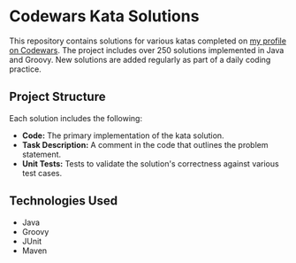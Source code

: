 # Codewars Kata Solutions

This repository contains solutions for various katas completed on [my profile on Codewars](https://www.codewars.com/users/czarecoo). The project includes over 250 solutions implemented in Java and Groovy. New solutions are added regularly as part of a daily coding practice.

## Project Structure

Each solution includes the following:

- **Code:** The primary implementation of the kata solution.
- **Task Description:** A comment in the code that outlines the problem statement.
- **Unit Tests:** Tests to validate the solution's correctness against various test cases.

## Technologies Used

- Java
- Groovy
- JUnit
- Maven
